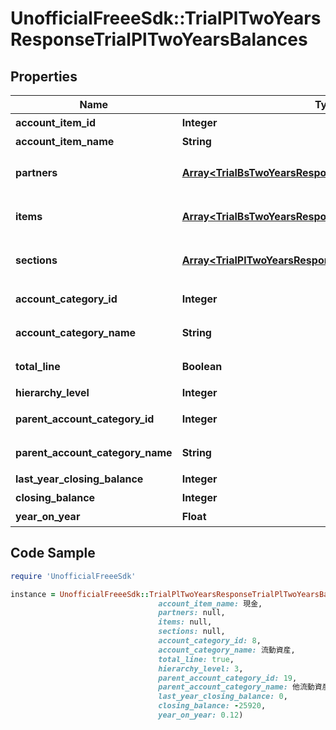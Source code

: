 # UnofficialFreeeSdk::TrialPlTwoYearsResponseTrialPlTwoYearsBalances

## Properties

Name | Type | Description | Notes
------------ | ------------- | ------------- | -------------
**account_item_id** | **Integer** | 勘定科目ID(勘定科目の時のみ含まれる) | [optional] 
**account_item_name** | **String** | 勘定科目名(勘定科目の時のみ含まれる) | [optional] 
**partners** | [**Array&lt;TrialBsTwoYearsResponseTrialBsTwoYearsPartners&gt;**](TrialBsTwoYearsResponseTrialBsTwoYearsPartners.md) | breakdown_display_type:partner, account_item_display_type:account_item指定時のみ含まれる | [optional] 
**items** | [**Array&lt;TrialBsTwoYearsResponseTrialBsTwoYearsItems&gt;**](TrialBsTwoYearsResponseTrialBsTwoYearsItems.md) | breakdown_display_type:item, account_item_display_type:account_item指定時のみ含まれる | [optional] 
**sections** | [**Array&lt;TrialPlTwoYearsResponseTrialPlTwoYearsSections&gt;**](TrialPlTwoYearsResponseTrialPlTwoYearsSections.md) | breakdown_display_type:section, account_item_display_type:account_item指定時のみ含まれる | [optional] 
**account_category_id** | **Integer** | 勘定科目カテゴリーID(勘定科目カテゴリーの時のみ含まれる) | [optional] 
**account_category_name** | **String** | 勘定科目カテゴリー名(勘定科目カテゴリーの時のみ含まれる) | [optional] 
**total_line** | **Boolean** | 合計行(勘定科目カテゴリー名の時のみ含まれる) | [optional] 
**hierarchy_level** | **Integer** | 階層レベル | [optional] 
**parent_account_category_id** | **Integer** | 上位科目カテゴリーID(上層が存在する場合含まれる) | [optional] 
**parent_account_category_name** | **String** | 上位勘定科目カテゴリー名(上層が存在する場合含まれる) | [optional] 
**last_year_closing_balance** | **Integer** | 前年度期末残高 | [optional] 
**closing_balance** | **Integer** | 期末残高 | [optional] 
**year_on_year** | **Float** | 前年比 | [optional] 

## Code Sample

```ruby
require 'UnofficialFreeeSdk'

instance = UnofficialFreeeSdk::TrialPlTwoYearsResponseTrialPlTwoYearsBalances.new(account_item_id: 192,
                                 account_item_name: 現金,
                                 partners: null,
                                 items: null,
                                 sections: null,
                                 account_category_id: 8,
                                 account_category_name: 流動資産,
                                 total_line: true,
                                 hierarchy_level: 3,
                                 parent_account_category_id: 19,
                                 parent_account_category_name: 他流動資産,
                                 last_year_closing_balance: 0,
                                 closing_balance: -25920,
                                 year_on_year: 0.12)
```


